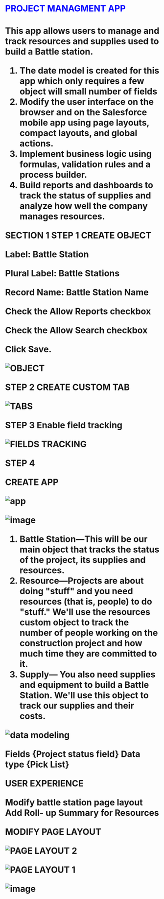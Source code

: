 
<h1 style="color:blue;">PROJECT MANAGMENT APP <h1/>
<p> This app allows users to manage and track resources and supplies used to build a Battle station.

1. The date model is created for this app which only requires a few object will small number of fields
2. Modify the user interface on the browser and on the Salesforce mobile app using page layouts, compact layouts, and global actions.
3. Implement business logic using formulas, validation rules and a process builder.
4. Build reports and dashboards to track the status of supplies and analyze how well the company manages resources.


SECTION 1
STEP 1
CREATE OBJECT

Label: Battle Station

Plural Label: Battle Stations

Record Name: Battle Station Name

Check the Allow Reports checkbox

Check the Allow Search checkbox

Click Save.

![OBJECT](https://user-images.githubusercontent.com/63440215/140630249-3d31cf45-6a7e-414d-8edd-cfd0547e0606.PNG)

STEP 2 
CREATE CUSTOM TAB

![TABS](https://user-images.githubusercontent.com/63440215/140631102-e7035527-fe32-4fc4-81b1-38ea7dde2587.PNG)


STEP 3
Enable  field tracking 

![FIELDS TRACKING](https://user-images.githubusercontent.com/63440215/140631257-6858ebc9-8bcb-43ae-885d-05e197d60c13.PNG)


STEP 4

CREATE APP

![app](https://user-images.githubusercontent.com/63440215/140716677-fe8ceb7f-acba-407f-8941-8db2105e9b09.PNG)

![image](https://user-images.githubusercontent.com/63440215/140717423-9e4d913f-bb0c-45c8-ab1d-09e87508768f.png)


1. Battle Station—This will be our main object that tracks the status of the project, its supplies and resources.
2. Resource—Projects are about doing "stuff" and you need resources (that is, people) to do "stuff." We'll use the resources custom object to track the number of people working    on the construction project and how much time they are committed to it.
4. Supply— You also need supplies and equipment to build a Battle Station. We'll use this object to track our supplies and their costs.


![data modeling](https://user-images.githubusercontent.com/63440215/140719936-721cd800-a58c-48e7-911c-b3b3c4d6da6d.PNG)



Fields    {Project status field}
Data type {Pick List}


USER EXPERIENCE 

Modify battle station page layout
Add Roll- up Summary for Resources 

MODIFY PAGE LAYOUT

![PAGE LAYOUT 2](https://user-images.githubusercontent.com/63440215/140857317-45de5835-d4b0-4089-a81c-8981f8ee297b.PNG)



![PAGE LAYOUT 1](https://user-images.githubusercontent.com/63440215/140857366-7e85bdf6-87c7-4dcc-ab0a-88e8c1ead36e.PNG)


![image](https://user-images.githubusercontent.com/63440215/140858112-7eedc1b5-ea68-480a-b0cf-b3ef2196f071.png)
<p/>
